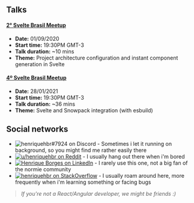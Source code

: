 ## Talks

#### [2° Svelte Brasil Meetup](https://www.youtube.com/watch?v=_izeIDmeq7g&t=2520s)

- **Date:** 01/09/2020
- **Start time:** 19:30PM GMT-3
- **Talk duration:** ~10 mins
- **Theme:** Project architecture configuration and instant component generation in Svelte

#### [4º Svelte Brasil Meetup](https://youtu.be/vDW_zVq5-vY?t=5320)

- **Date:** 28/01/2021
- **Start time:** 19:30PM GMT-3
- **Talk duration:** ~36 mins
- **Theme:** Svelte and Snowpack integration (with esbuild)

## Social networks

- ![henriquehbr#7924 on Discord](https://img.shields.io/badge/discord-henriquehbr%237924-%23738adb?logo=discord) - Sometimes i let it running on background, so you might find me rather easily there
- [![u/henriquehbr on Reddit](https://img.shields.io/badge/Reddit-henriquehbr-%23FF4300?logo=reddit)](http://reddit.com/r/henriquehbr) - I usually hang out there when i'm bored
- [![Henrique Borges on LinkedIn](https://img.shields.io/badge/LinkedIn-Henrique%20Borges-%230072b1?logo=linkedin)](https://www.linkedin.com/in/henrique-borges-ab2217156/) - I rarely use this one, not a big fan of the normie community
- [![henriquehbr on StackOverflow](https://img.shields.io/badge/StackOverflow-henriquehbr-%23f48024?logo=stackoverflow)](https://stackoverflow.com/users/9182121/henriquehbr) - I usually roam around here, more frequently when i'm learning something or facing bugs

> _If you're not a React/Angular developer, we might be friends :)_
